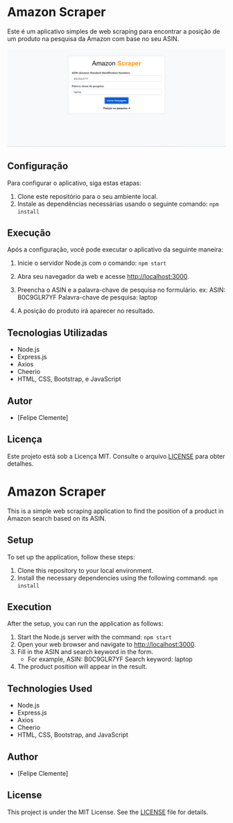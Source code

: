 # Amazon Scraper

Este é um aplicativo simples de web scraping para encontrar a posição de um produto na pesquisa da Amazon com base no seu ASIN.

![Amazon Scraper](https://github.com/felipemike/scraping2/raw/main/amazon.png)

## Configuração

Para configurar o aplicativo, siga estas etapas:

1. Clone este repositório para o seu ambiente local.
2. Instale as dependências necessárias usando o seguinte comando: `npm install`

## Execução

Após a configuração, você pode executar o aplicativo da seguinte maneira:

1. Inicie o servidor Node.js com o comando: `npm start`

2. Abra seu navegador da web e acesse [http://localhost:3000](http://localhost:3000).

3. Preencha o ASIN e a palavra-chave de pesquisa no formulário.
ex: ASIN: B0C9GLR7YF   Palavra-chave de pesquisa: laptop

4. A posição do produto irá aparecer no resultado.

## Tecnologias Utilizadas

- Node.js
- Express.js
- Axios
- Cheerio
- HTML, CSS, Bootstrap, e JavaScript

## Autor

- [Felipe Clemente]

## Licença

Este projeto está sob a Licença MIT. Consulte o arquivo [LICENSE](LICENSE) para obter detalhes.


# Amazon Scraper

This is a simple web scraping application to find the position of a product in Amazon search based on its ASIN.

## Setup

To set up the application, follow these steps:

1. Clone this repository to your local environment.
2. Install the necessary dependencies using the following command: `npm install`

## Execution

After the setup, you can run the application as follows:

1. Start the Node.js server with the command: `npm start`
2. Open your web browser and navigate to [http://localhost:3000](http://localhost:3000).
3. Fill in the ASIN and search keyword in the form.
   - For example, ASIN: B0C9GLR7YF   Search keyword: laptop
4. The product position will appear in the result.

## Technologies Used

- Node.js
- Express.js
- Axios
- Cheerio
- HTML, CSS, Bootstrap, and JavaScript

## Author

- [Felipe Clemente]

## License

This project is under the MIT License. See the [LICENSE](LICENSE) file for details.
